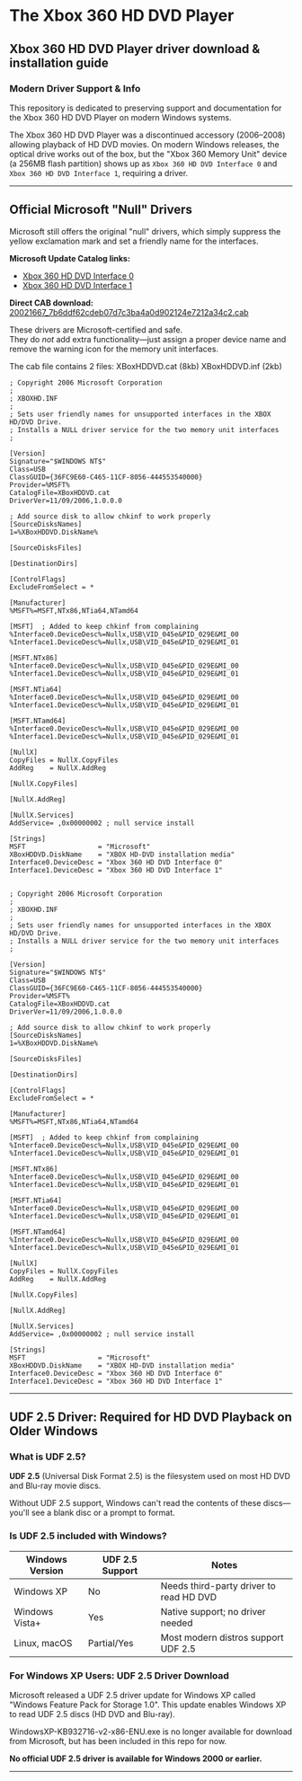 # The Xbox 360 HD DVD Player

## Xbox 360 HD DVD Player driver download & installation guide

### Modern Driver Support & Info

This repository is dedicated to preserving support and documentation for the Xbox 360 HD DVD Player on modern Windows systems.

The Xbox 360 HD DVD Player was a discontinued accessory (2006–2008) allowing playback of HD DVD movies. On modern Windows releases, the optical drive works out of the box, but the "Xbox 360 Memory Unit" device (a 256MB flash partition) shows up as `Xbox 360 HD DVD Interface 0` and `Xbox 360 HD DVD Interface 1`, requiring a driver.

---

## Official Microsoft "Null" Drivers

Microsoft still offers the original "null" drivers, which simply suppress the yellow exclamation mark and set a friendly name for the interfaces.

**Microsoft Update Catalog links:**

- [Xbox 360 HD DVD Interface 0](https://catalog.update.microsoft.com/ScopedViewInline.aspx?updateid=1d4d21a6-28da-492b-840f-1c67885161f3)
- [Xbox 360 HD DVD Interface 1](https://catalog.update.microsoft.com/ScopedViewInline.aspx?updateid=a7af3f49-d144-4786-af8f-301a8c7e8319)

**Direct CAB download:**  
[20021667_7b6ddf62cdeb07d7c3ba4a0d902124e7212a34c2.cab](https://catalog.s.download.windowsupdate.com/msdownload/update/driver/drvs/2012/12/20021667_7b6ddf62cdeb07d7c3ba4a0d902124e7212a34c2.cab)

These drivers are Microsoft-certified and safe.  
They do *not* add extra functionality—just assign a proper device name and remove the warning icon for the memory unit interfaces.

The cab file contains 2 files:
XBoxHDDVD.cat (8kb)
XBoxHDDVD.inf (2kb)

```
; Copyright 2006 Microsoft Corporation
;
; XBOXHD.INF
;
; Sets user friendly names for unsupported interfaces in the XBOX HD/DVD Drive.
; Installs a NULL driver service for the two memory unit interfaces
;

[Version]
Signature="$WINDOWS NT$"
Class=USB
ClassGUID={36FC9E60-C465-11CF-8056-444553540000}
Provider=%MSFT%
CatalogFile=XBoxHDDVD.cat
DriverVer=11/09/2006,1.0.0.0

; Add source disk to allow chkinf to work properly
[SourceDisksNames]
1=%XBoxHDDVD.DiskName%

[SourceDisksFiles]

[DestinationDirs]

[ControlFlags]
ExcludeFromSelect = *

[Manufacturer]
%MSFT%=MSFT,NTx86,NTia64,NTamd64

[MSFT]  ; Added to keep chkinf from complaining
%Interface0.DeviceDesc%=Nullx,USB\VID_045e&PID_029E&MI_00
%Interface1.DeviceDesc%=Nullx,USB\VID_045e&PID_029E&MI_01

[MSFT.NTx86]
%Interface0.DeviceDesc%=Nullx,USB\VID_045e&PID_029E&MI_00
%Interface1.DeviceDesc%=Nullx,USB\VID_045e&PID_029E&MI_01

[MSFT.NTia64]
%Interface0.DeviceDesc%=Nullx,USB\VID_045e&PID_029E&MI_00
%Interface1.DeviceDesc%=Nullx,USB\VID_045e&PID_029E&MI_01

[MSFT.NTamd64]
%Interface0.DeviceDesc%=Nullx,USB\VID_045e&PID_029E&MI_00
%Interface1.DeviceDesc%=Nullx,USB\VID_045e&PID_029E&MI_01

[NullX]
CopyFiles = NullX.CopyFiles
AddReg    = NullX.AddReg

[NullX.CopyFiles]

[NullX.AddReg]

[NullX.Services]
AddService= ,0x00000002 ; null service install

[Strings]
MSFT                  = "Microsoft"
XBoxHDDVD.DiskName    = "XBOX HD-DVD installation media"
Interface0.DeviceDesc = "Xbox 360 HD DVD Interface 0"
Interface1.DeviceDesc = "Xbox 360 HD DVD Interface 1"


; Copyright 2006 Microsoft Corporation
;
; XBOXHD.INF
;
; Sets user friendly names for unsupported interfaces in the XBOX HD/DVD Drive.
; Installs a NULL driver service for the two memory unit interfaces
;

[Version]
Signature="$WINDOWS NT$"
Class=USB
ClassGUID={36FC9E60-C465-11CF-8056-444553540000}
Provider=%MSFT%
CatalogFile=XBoxHDDVD.cat
DriverVer=11/09/2006,1.0.0.0

; Add source disk to allow chkinf to work properly
[SourceDisksNames]
1=%XBoxHDDVD.DiskName%

[SourceDisksFiles]

[DestinationDirs]

[ControlFlags]
ExcludeFromSelect = *

[Manufacturer]
%MSFT%=MSFT,NTx86,NTia64,NTamd64

[MSFT]  ; Added to keep chkinf from complaining
%Interface0.DeviceDesc%=Nullx,USB\VID_045e&PID_029E&MI_00
%Interface1.DeviceDesc%=Nullx,USB\VID_045e&PID_029E&MI_01

[MSFT.NTx86]
%Interface0.DeviceDesc%=Nullx,USB\VID_045e&PID_029E&MI_00
%Interface1.DeviceDesc%=Nullx,USB\VID_045e&PID_029E&MI_01

[MSFT.NTia64]
%Interface0.DeviceDesc%=Nullx,USB\VID_045e&PID_029E&MI_00
%Interface1.DeviceDesc%=Nullx,USB\VID_045e&PID_029E&MI_01

[MSFT.NTamd64]
%Interface0.DeviceDesc%=Nullx,USB\VID_045e&PID_029E&MI_00
%Interface1.DeviceDesc%=Nullx,USB\VID_045e&PID_029E&MI_01

[NullX]
CopyFiles = NullX.CopyFiles
AddReg    = NullX.AddReg

[NullX.CopyFiles]

[NullX.AddReg]

[NullX.Services]
AddService= ,0x00000002 ; null service install

[Strings]
MSFT                  = "Microsoft"
XBoxHDDVD.DiskName    = "XBOX HD-DVD installation media"
Interface0.DeviceDesc = "Xbox 360 HD DVD Interface 0"
Interface1.DeviceDesc = "Xbox 360 HD DVD Interface 1"
```

---

## UDF 2.5 Driver: Required for HD DVD Playback on Older Windows

### What is UDF 2.5?

**UDF 2.5** (Universal Disk Format 2.5) is the filesystem used on most HD DVD and Blu-ray movie discs.

Without UDF 2.5 support, Windows can't read the contents of these discs—you'll see a blank disc or a prompt to format.

### Is UDF 2.5 included with Windows?

| Windows Version    | UDF 2.5 Support | Notes                                      |
| ------------------ | --------------- | ------------------------------------------ |
| Windows XP         | No              | Needs third-party driver to read HD DVD    |
| Windows Vista+     | Yes             | Native support; no driver needed           |
| Linux, macOS       | Partial/Yes     | Most modern distros support UDF 2.5        |

### For Windows XP Users: UDF 2.5 Driver Download

Microsoft released a UDF 2.5 driver update for Windows XP called "Windows Feature Pack for Storage 1.0".
This update enables Windows XP to read UDF 2.5 discs (HD DVD and Blu-ray).

WindowsXP-KB932716-v2-x86-ENU.exe is no longer available for download from Microsoft,
but has been included in this repo for now.

**No official UDF 2.5 driver is available for Windows 2000 or earlier.**

---
